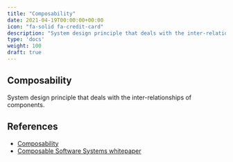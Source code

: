 ```yaml
---
title: "Composability"
date: 2021-04-19T00:00:00+00:00
icon: "fa-solid fa-credit-card"
description: "System design principle that deals with the inter-relationships of components."
type: 'docs'
weight: 100
draft: true
---
```


## Composability

System design principle that deals with the inter-relationships of components.

## References

- [Composability](https://en.wikipedia.org/wiki/Composability)
- [Composable Software Systems whitepaper](https://www.cs.cmu.edu/~Compose/)
